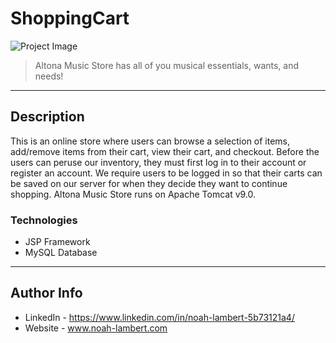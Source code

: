 # ShoppingCart

![Project Image](project-image-url)

> Altona Music Store has all of you musical essentials, wants, and needs!

---

## Description

This is an online store where users can browse a selection of items, add/remove items from their cart, view their cart, and checkout.
Before the users can peruse our inventory, they must first log in to their account or register an account.  We require users to be logged in 
so that their carts can be saved on our server for when they decide they want to continue shopping.  Altona Music Store runs on Apache Tomcat v9.0.

### Technologies
- JSP Framework
- MySQL Database 

---

## Author Info
- LinkedIn - https://www.linkedin.com/in/noah-lambert-5b73121a4/
- Website - www.noah-lambert.com




